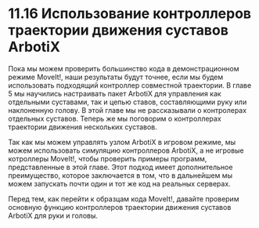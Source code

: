 # 11.16 Использование контроллеров траектории движения суставов ArbotiX

Пока мы можем проверить большинство кода в демонстрационном режиме MoveIt!, наши результаты будут точнее, если мы будем использовать подходящий контроллер совместной траектории. В главе 5 мы научились настраивать пакет ArbotiX для управления как отдельными суставами, так и цепью ставов, составляющими руку или наклоненную голову. В этой главе мы не рассказывали о контролерах отдельных суставов. Теперь же мы поговорим о контроллерах траектории движения нескольких суставов.

Так как мы можем управлять узлом ArbotiX в игровом режиме, мы можем использовать симуляцию контроллеров ArbotiX, а не игровые котроллеры MoveIt!, чтобы проверить примеры программ, представленные в этой главе. Этот подход имеет дополнительное преимущество, которое заключается в том, что в дальнейшем мы можем запускать почти один и тот же код на реальных серверах.

Перед тем, как перейти к образцам кода MoveIt!, давайте проверим основную функцию контроллеров траектории движения суставов ArbotiX для руки и головы.

